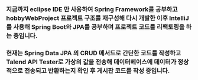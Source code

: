 ### 지금까지 eclipse IDE 만 사용하여 Spring Framework를 공부하고 hobbyWebProject 프로젝트 구조를 재구성해 다시 개발한 이후 IntelliJ를 사용해 Spring Boot와 JPA를 공부하며 프로젝트 코드를 리팩토링을 하는 중입니다.
### 현재는 Spring Data JPA 의 CRUD 메서드로 간단한 코드를 작성하고 Talend API Tester로 가상의 값을 전송해 데이터베이스에 데이터가 정상적으로 전송되고 반환하는지 확인 후 게시판 코드를 작성 중입니다.
